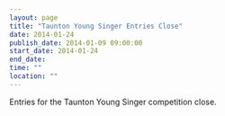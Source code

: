 ```yaml
---
layout: page
title: "Taunton Young Singer Entries Close"
date: 2014-01-24
publish_date: 2014-01-09 09:00:00
start_date: 2014-01-24
end_date: 
time: ""
location: ""
---
```

Entries for the Taunton Young Singer competition close.
